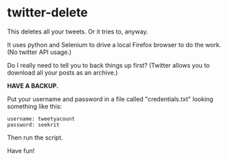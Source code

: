 # twitter-delete

This deletes all your tweets. Or it tries to, anyway.

It uses python and Selenium to drive a local Firefox browser to do the work. (No twitter API usage.)

Do I really need to tell you to back things up first? (Twitter allows you to download all your posts as an archive.)

**HAVE A BACKUP.**

Put your username and password in a file called "credentials.txt" looking something like this:

	username: tweetyacount
	password: seekrit

Then run the script.

Have fun!
